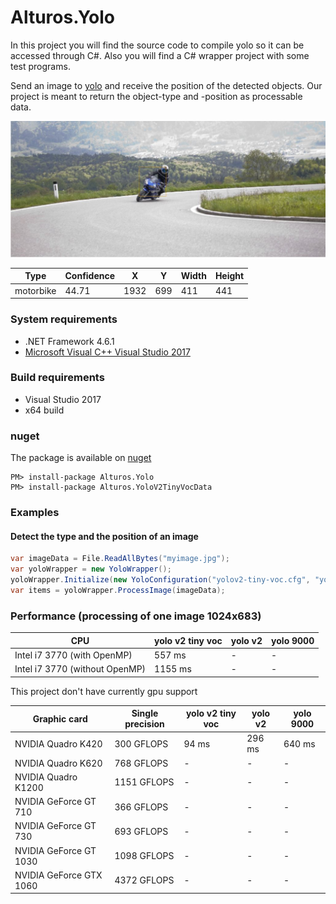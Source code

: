 # Alturos.Yolo

In this project you will find the source code to compile yolo so it can be accessed through C#. Also you will find a C# wrapper project with some test programs.

Send an image to [yolo](https://github.com/pjreddie/darknet) and receive the position of the detected objects. Our project is meant to return the object-type and -position as processable data.

![object detection result](doc/objectdetection.jpg)

Type | Confidence | X | Y | Width | Height |
--- | --- | --- | --- | --- | --- |
motorbike | 44.71 | 1932 | 699 | 411 | 441 |

### System requirements
- .NET Framework 4.6.1
- [Microsoft Visual C++ Visual Studio 2017](https://go.microsoft.com/fwlink/?LinkId=746572)

### Build requirements
- Visual Studio 2017
- x64 build

### nuget
The package is available on [nuget](https://www.nuget.org/packages/Alturos.Yolo)
```
PM> install-package Alturos.Yolo
PM> install-package Alturos.YoloV2TinyVocData
```

### Examples

#### Detect the type and the position of an image
```cs
var imageData = File.ReadAllBytes("myimage.jpg");
var yoloWrapper = new YoloWrapper();
yoloWrapper.Initialize(new YoloConfiguration("yolov2-tiny-voc.cfg", "yolov2-tiny-voc.weights", "voc.names"));
var items = yoloWrapper.ProcessImage(imageData);
```

### Performance (processing of one image 1024x683)

CPU | yolo v2 tiny voc | yolo v2  | yolo 9000 |
--- | --- | --- | --- | 
Intel i7 3770 (with OpenMP) | 557 ms | - | - | 
Intel i7 3770 (without OpenMP) | 1155 ms | - | - | 

This project don't have currently gpu support

Graphic card | Single precision | yolo v2 tiny voc | yolo v2  | yolo 9000 |
--- | --- | --- | --- | --- |
NVIDIA Quadro K420 | 300 GFLOPS | 94 ms | 296 ms | 640 ms | 
NVIDIA Quadro K620 | 768 GFLOPS | - | - | - | 
NVIDIA Quadro K1200 | 1151 GFLOPS | - | - | - | 
NVIDIA GeForce GT 710 | 366 GFLOPS | - | - | - | 
NVIDIA GeForce GT 730 | 693 GFLOPS | - | - | - | 
NVIDIA GeForce GT 1030 | 1098 GFLOPS | - | - | - | 
NVIDIA GeForce GTX 1060 | 4372 GFLOPS | - | - | - | 
